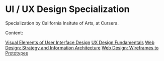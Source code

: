 # UI / UX Design Specialization

Specialization by California Insitute of Arts, at Cursera.

Content:

[Visual Elements of User Interface Design](./Visual_Elements_of_User_Interface_Design.md)
[UX Design Fundamentals](./UX_Design_Fundamentals.md)
[Web Design: Strategy and Information Architecture](./Web_Design_Strategy_and_Information_Architecture.md)
[Web Design: Wireframes to Prototypes](./Web_Design_Wireframes_to_Prototypes.md)
